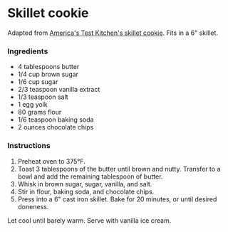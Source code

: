 # Skillet cookie

Adapted from [America's Test Kitchen's skillet cookie](https://www.americastestkitchen.com/recipes/9242-cast-iron-skillet-chocolate-chip-cookie). Fits in a 6" skillet.

### Ingredients

- 4 tablespoons butter
- 1/4 cup brown sugar
- 1/6 cup sugar
- 2/3 teaspoon vanilla extract
- 1/3 teaspoon salt
- 1 egg yolk
- 80 grams flour
- 1/6 teaspoon baking soda
- 2 ounces chocolate chips

### Instructions

1. Preheat oven to 375&deg;F.
2. Toast 3 tablespoons of the butter until brown and nutty. Transfer to a bowl and add the remaining tablespoon of butter.
3. Whisk in brown sugar, sugar, vanilla, and salt.
4. Stir in flour, baking soda, and chocolate chips.
5. Press into a 6" cast iron skillet. Bake for 20 minutes, or until desired doneness.

Let cool until barely warm. Serve with vanilla ice cream.
